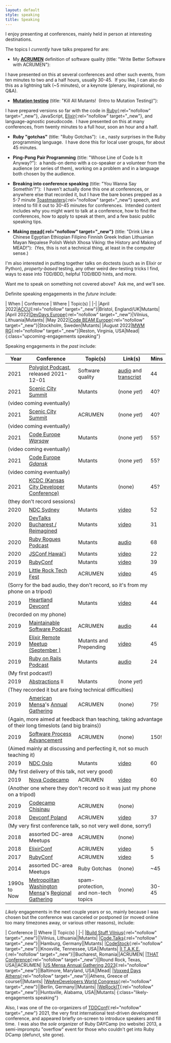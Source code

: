 ```yaml
---
layout: default
style: speaking
title: Speaking
---
```


I enjoy presenting at conferences,
mainly <!-- technology-agnostic software development ones,
or about some language I know and like such as Ruby or Elixir, -->
held in person at interesting destinations.&nbsp;
<!-- I can also talk to a _company_,
or their devs,
for a reasonable fee. -->

The topics I _currently_ have talks prepared for are:

- My
[**ACRUMEN**](acrumen)
definition of software quality
(title: "Write Better Software with ACRUMEN"):&nbsp;
<!-- This is completely technology-agnostic;
in fact there is not even any code!&nbsp; -->
I have presented on this at
several conferences
and other such events,
from ten minutes to two and a half hours,
usually 30-45.&nbsp;
If you like, I can also do this as
a lightning talk (~5 minutes),
or a keynote
(plenary, inspirational, no Q&A).

- [**Mutation testing**](https://en.wikipedia.org/wiki/Mutation_testing)
(title: "Kill All Mutants!&nbsp; (Intro to Mutation Testing)"):&nbsp;
<!-- There is some code in this, not much and fairly simple,
mainly brief snippets to test, mutations of it, and tests.&nbsp; -->
I have prepared versions so far with the code in
[Ruby](https://www.ruby-lang.org/en/){:rel="nofollow" target="_new"},
JavaScript,
[Elixir](https://elixir-lang.org/){:rel="nofollow" target="_new"},
and language-agnostic pseudocode.&nbsp;
I have presented on this at many conferences,
from twenty minutes to a full hour, soon an hour and a half.&nbsp;

- **Ruby "gotchas"**
(title: "Ruby Gotchas"):&nbsp;
i.e., nasty surprises in the
Ruby programming language.&nbsp;
I have done this for local user groups, for about 45 minutes.

- **Ping-Pong Pair Programming**
(title: "Whose Line of Code Is It Anyway?"):&nbsp;
a hands-on demo with
a co-speaker _or_
a volunteer from the audience
(or series of them),
working on a problem and in a language
both chosen by the audience.

- **Breaking into conference speaking**
(title: "You Wanna Say Somethin'?"):&nbsp;
I haven't actually done this one at conferences,
or anywhere else that recorded it,
but I have the bare bones prepped as a 5-7 minute
[Toastmasters](http://toastmasters.org/){:rel="nofollow" target="_new"}
speech,
and intend to fill it out to 30-45 minutes for conferences.&nbsp;
Intended content includes
why you might want to talk at a conference,
how to find the conferences,
how to apply to speak at them,
and a few basic public speaking tips.

- **Making [mead](https://en.wikipedia.org/wiki/Mead){:rel="nofollow" target="_new"}**
(title: "Drink Like a Chinese Egyptian Ethiopian Filipino Finnish Greek Indian Lithuanian Mayan Nepalese Polish Welsh Xhosa Viking:
the History and Making of MEAD!"):&nbsp;
(Yes, this is not a technical thing,
at least in the computer sense.)

I'm also interested in putting together talks on
doctests (such as in Elixir or Python),
_property-based_ testing,
any other weird dev-testing tricks I find,
ways to ease into TDD/BDD,
helpful TDD/BDD hints,
and more.

Want me to speak on something not covered above?&nbsp;
Ask me, and we'll see.

Definite speaking engagements in the _future_ include:

| When | Conference | Where | Topic(s) |
|-|
|April 2022|[ACCU](https://accu.org/conf-main/main/){:rel="nofollow" target="_new"}|Bristol, England/UK|Mutants|
|April 2022|[DevDays Europe](https://devdays.lt/){:rel="nofollow" target="_new"}|Vilnius, Lithuania|Mutants|
|May 2022|[Code BEAM Europe](https://codesync.global/conferences/code-beam-sto-2022/){:rel="nofollow" target="_new"}|Stockholm, Sweden|Mutants|
|August 2022|[MWM RG](http://mwmrg.org/){:rel="nofollow" target="_new"}|Reston, Virginia, USA|Mead|
{:class="upcoming-engagements speaking"}

Speaking engagements in the _past_ include:

<table class="past-engagements speaking">
  <thead>
    <tr>
      <th class="numeric">Year</th>
      <th>Conference</th>
      <th>Topic(s)</th>
      <th>Link(s)</th>
      <th class="numeric">Mins</th>
    </tr>
  </thead>
  <tbody>
    <tr>
      <td class="numeric">2021</td>
      <td><a href="https://www.therelicans.com/polyglot" rel="nofollow" target="_new">Polyglot Podcast</a>, released 2021-12-01</td>
      <td>Software quality</td>
      <td><a href="https://www.therelicans.com/polyglot/appropriate-correct-robust-usable-maintainable-and-efficient-acrumen-with-dave-aronson" rel="nofollow" target="_new">audio</a> and <a href="https://dev.to/newrelic/appropriate-correct-robust-usable-maintainable-and-efficient-acrumen-with-dave-aronson-4f71" rel="nofollow" target="_new">transcript</a></td>
      <td class="numeric">44</td>
    </tr>
    <tr>
      <td class="numeric">2021</td>
      <td><a href="https://sceniccitysummit.com/" rel="nofollow" target="_new">Scenic City Summit</a></td>
      <td>Mutants</td>
      <td>(none&nbsp;<i>yet</i>)</td>
      <td class="numeric">40?</td>
    </tr>
    <tr class="notes">
      <td colspan="5">(video coming eventually)</td>
    </tr>
    <tr>
      <td class="numeric">2021</td>
      <td><a href="https://sceniccitysummit.com/" rel="nofollow" target="_new">Scenic City Summit</a></td>
      <td>ACRUMEN</td>
      <td>(none&nbsp;<i>yet</i>)</td>
      <td class="numeric">40?</td>
    </tr>
    <tr class="notes">
      <td colspan="5">(video coming eventually)</td>
    </tr>
    <tr>
      <td class="numeric">2021</td>
      <td><a href="https://codeeurope.pl/" rel="nofollow" target="_new">Code Europe <i>Warsaw</i></a></td>
      <td>Mutants</td>
      <td>(none&nbsp;<i>yet</i>)</td>
      <td class="numeric">55?</td>
    </tr>
    <tr class="notes">
      <td colspan="5">(video coming eventually)</td>
    </tr>
    <tr>
      <td class="numeric">2021</td>
      <td><a href="https://codeeurope.pl/" rel="nofollow" target="_new">Code Europe <i>Gdansk</i></a></td>
      <td>Mutants</td>
      <td>(none&nbsp;<i>yet</i>)</td>
      <td class="numeric">55?</td>
    </tr>
    <tr class="notes">
      <td colspan="5">(video coming eventually)</td>
    </tr>
    <tr>
      <td class="numeric">2021</td>
      <td><a href="https://www.kcdc.info/" rel="nofollow" target="_new">KCDC (Kansas City Developer Conference)</a></td>
      <td>Mutants</td>
      <td>(none)</td>
      <td class="numeric">45?</td>
    </tr>
    <tr class="notes">
      <td colspan="5">(they don't record sessions)</td>
    </tr>
    <tr>
      <td class="numeric">2020</td>
      <td><a href="https://ndcsydney.com/" rel="nofollow" target="_new">NDC Sydney</a></td>
      <td>Mutants</td>
      <td><a href="https://www.youtube.com/watch?v=vQrnVD6CbxU" rel="nofollow" target="_new">video</a></td>
      <td class="numeric">52</td>
    </tr>
    <tr>
      <td class="numeric">2020</td>
      <td><a href="https://www.devtalks.ro/bucharest/" rel="nofollow" target="_new">DevTalks Bucharest / Reimagined</a></td>
      <td>Mutants</td>
      <td><a href="https://www.youtube.com/embed/tknqCCVQlIA?start=24963&version=3&end=26790" rel="nofollow" target="_new">video</a></td>
      <td class="numeric">31</td>
    </tr>
    <!-- <tr class="notes">
      <td colspan="5">(30-min backup video <a href="https://www.youtube.com/watch?v=JN3CRHWUHTk&list=PLMrm16n64Bub8urB-bsyMyHiNPMLG7FAS" rel="nofollow" target="_new">here</a>)</td>
    </tr> -->
    <tr>
      <td class="numeric">2020</td>
      <td><a href="https://devchat.tv/ruby-rogues/" rel="nofollow" target="_new">Ruby Rogues Podcast</a></td>
      <td>Mutants</td>
      <td><a href="https://devchat.tv/ruby-rogues/rr-459-mutation-testing-with-dave-aronson/" rel="nofollow" target="_new">audio</a></td>
      <td class="numeric">68</td>
    </tr>
    <tr>
      <td class="numeric">2020</td>
      <td><a href="https://www.jsconfhi.com/" rel="nofollow" target="_new">JSConf Hawai'i</a></td>
      <td>Mutants</td>
      <td><a href="https://www.youtube.com/watch?v=yNMBOj7JUPs" rel="nofollow" target="_new">video</a></td>
      <td class="numeric">22</td>
    </tr>
    <tr>
      <td class="numeric">2019</td>
      <td><a href="https://rubyconf.org/" rel="nofollow" target="_new">RubyConf</a></td>
      <td>Mutants</td>
      <td><a href="https://www.youtube.com/watch?v=9GId6mFL0_c" rel="nofollow" target="_new">video</a></td>
      <td class="numeric">39</td>
    </tr>
    <tr>
      <td class="numeric">2019</td>
      <td><a href="http://www.lrtechfest.com/" rel="nofollow" target="_new">Little Rock Tech Fest</a></td>
      <td>ACRUMEN</td>
      <td><a href="https://www.youtube.com/watch?v=V-pYlihc6hM" rel="nofollow" target="_new">video</a></td>
      <td class="numeric">45</td>
    </tr>
    <tr class="notes">
      <td colspan="5">(Sorry for the bad audio, they don't record, so it's from my phone on a tripod)</td>
    </tr>
    <tr>
      <td class="numeric">2019</td>
      <td><a href="https://www.heartlanddc.com/" rel="nofollow" target="_new">Heartland Devconf</a></td>
      <td>Mutants</td>
      <td><a href="https://www.youtube.com/watch?v=adBtsgolhvI&list=PLMrm16n64Bub8urB-bsyMyHiNPMLG7FAS" rel="nofollow" target="_new">video</a></td>
      <td class="numeric">44</td>
    </tr>
    <tr class="notes">
      <td colspan="5">(recorded on my phone)</td>
    </tr>
    <tr>
      <td class="numeric">2019</td>
      <td><a href="https://maintainable.fm/" rel="nofollow" target="_new">Maintainable Software Podcast</a></td>
      <td>ACRUMEN</td>
      <td><a href="https://maintainable.fm/episodes/dave-aronson-putting-the-m-in-acrumen-n_6lX9fc" rel="nofollow" target="_new">audio</a></td>
      <td class="numeric">44</td>
    </tr>
    <tr>
      <td class="numeric">2019</td>
      <td><a href="https://github.com/elixirup/remote-meetup/" rel="nofollow" target="_new">Elixir Remote Meetup (September )</a></td>
      <td>Mutants and Prepending</td>
      <td><a href="https://www.youtube.com/watch?v=lCjeKcSN41I&list=PLMrm16n64Bub8urB-bsyMyHiNPMLG7FAS" rel="nofollow" target="_new">video</a></td>
      <td class="numeric">45</td>
    </tr>
    <tr>
      <td class="numeric">2019</td>
      <td><a href="http://5by5.tv/rubyonrails/" rel="nofollow" target="_new">Ruby on Rails Podcast</a></td>
      <td>Mutants</td>
      <td><a href="http://5by5.tv/rubyonrails/283" rel="nofollow" target="_new">audio</a></td>
      <td class="numeric">24</td>
    </tr>
    <tr class="notes">
      <td colspan="5">(My first podcast!)</td>
    </tr>
    <tr>
      <td class="numeric">2019</td>
      <td><a href="https://abstractions.io/" rel="nofollow" target="_new">Abstractions</a> II</td>
      <td>Mutants</td>
      <td>(none&nbsp;<i>yet</i>)</td>
    </tr>
    <tr class="notes">
      <td colspan="5">(They recorded it but are fixing technical difficulties)</td>
    </tr>
    <tr>
      <td class="numeric">2019</td>
      <td>
        <a href="https://us.mensa.org/" rel="nofollow" target="_new">American Mensa</a>'s
        <a href="https://ag.us.mensa.org/" rel="nofollow" target="_new">Annual Gathering</a>
      </td>
      <td>ACRUMEN</td>
      <td>(none)</td>
      <td class="numeric">75!</td>
    </tr>
    <tr class="notes">
      <td colspan="5">(Again, more aimed at feedback than teaching, taking advantage of their long timeslots (and big brains))</td>
    </tr>
    <tr>
      <td class="numeric">2019</td>
      <td><a href="https://www.spaconference.org/" rel="nofollow" target="_new">Software Process Advancement</a></td>
      <td>ACRUMEN</td>
      <td>(none)</td>
      <td class="numeric">150!</td>
    </tr>
    <tr class="notes">
      <td colspan="5">(Aimed mainly at discussing and perfecting it, not so much teaching it)</td>
    </tr>
    <tr>
      <td class="numeric">2019</td>
      <td><a href="https://ndcoslo.com/" rel="nofollow" target="_new">NDC Oslo</a></td>
      <td>Mutants</td>
      <td><a href="https://www.youtube.com/watch?v=0ZchSZPjsY0&list=PLMrm16n64Bub8urB-bsyMyHiNPMLG7FAS" rel="nofollow" target="_new">video</a></td>
      <td class="numeric">60</td>
    </tr>
    <tr class="notes">
      <td colspan="5">(My first delivery of this talk, not very good)</td>
    </tr>
    <tr>
      <td class="numeric">2019</td>
      <td><a href="https://novacodecamp.org/" rel="nofollow" target="_new">Nova Codecamp</a></td>
      <td>ACRUMEN</td>
      <td><a href="https://www.youtube.com/watch?v=1QfGyGy3EV8&list=PLMrm16n64BuaRo9N8xY8OnTOWZ5K2aFG1" rel="nofollow" target="_new">video</a></td>
      <td class="numeric">60</td>
    </tr>
    <tr class="notes">
      <td colspan="5">(Another one where they don't record so it was just my phone on a tripod)</td>
    </tr>
    <tr>
      <td class="numeric">2019</td>
      <td><a href="https://codecamp.ro/chisinau-2019-05-11" rel="nofollow" target="_new">Codecamp Chisinau</a></td>
      <td>ACRUMEN</td>
      <td>(none)</td>
      <td class="numeric"></td>
    </tr>
    <tr>
      <td class="numeric">2018</td>
      <td><a href="https://devconf.pl/" rel="nofollow" target="_new">Devconf Poland</a></td>
      <td>ACRUMEN</td>
      <td><a href="https://www.youtube.com/watch?v=wcREOna0_NA&list=PLMrm16n64BuaRo9N8xY8OnTOWZ5K2aFG1" rel="nofollow" target="_new">video</a></td>
      <td class="numeric">37</td>
    </tr>
    <tr class="notes">
      <td colspan="5">(My very first conference talk, so not very well done, sorry!)</td>
    </tr>
    <tr>
      <td class="numeric">2018</td>
      <td>assorted DC-area Meetups</td>
      <td>ACRUMEN</td>
      <td>(none)</td>
      <td class="numeric"></td>
    </tr>
    <tr>
      <td class="numeric">2018</td>
      <td><a href="https://elixirconf.com/" rel="nofollow" target="_new">ElixirConf</a></td>
      <td>ACRUMEN</td>
      <td><a href="https://www.youtube.com/watch?v=6V1FO1xGitU&list=PLMrm16n64BuaRo9N8xY8OnTOWZ5K2aFG1" rel="nofollow" target="_new">video</a></td>
      <td class="numeric">5</td>
    </tr>
    <tr>
      <td class="numeric">2017</td>
      <td><a href="https://rubyconf.org/" rel="nofollow" target="_new">RubyConf</a></td>
      <td>ACRUMEN</td>
      <td><a href="https://www.youtube.com/embed/YMoa5JpjEtM?start=4080&end=4355" rel="nofollow" target="_new">video</a></td>
      <td class="numeric">5</td>
    </tr>
    <tr>
      <td class="numeric">2014</td>
      <td>assorted DC-area Meetups</td>
      <td>Ruby Gotchas</td>
      <td>(none)</td>
      <td class="numeric">~45</td>
    </tr>
    <tr>
      <td class="numeric">1990s<br/>to Now</td>
      <td><a href="https://www.mwm.org/" rel="nofollow" target="_new">Metropolitan Washington Mensa</a>'s <a href="http://mwmrg.org/" rel="nofollow" target="_new">Regional Gathering</a></td>
      <td>spam-protection, and non-tech topics</td>
      <td>(none)</td>
      <td class="numeric">30-45</td>
    </tr>
  </tbody>
</table>

_Likely_ engagements in the next couple years or so,
mainly because I was chosen
but the conference was canceled
or postponed
(or moved online too many timezones away,
or various other reasons),
include:

| Conference || Where || Topic(s) |
|-|
|[Build Stuff Vilnius](https://www.buildstuff.events/){:rel="nofollow" target="_new"}||Vilnius, Lithuania||Mutants|
|[Code.Talks](https://www.codetalks.de/){:rel="nofollow" target="_new"}||Hamburg, Germany||Mutants|
|[CodeStock](http://codestock.org/){:rel="nofollow" target="_new"}||Knoxville, Tennessee, USA||Mutants|
|[I T.A.K.E.](https://itakeunconf.com/){:rel="nofollow" target="_new"}||Bucharest, Romania||ACRUMEN|
|[THAT Conference](https://that.us/events/tx/2022/){:rel="nofollow" target="_new"}||Round Rock, Texas, USA||ACRUMEN|
|[US Mensa Annual Gathering 2023](https://ag.us.mensa.org/){:rel="nofollow" target="_new"}||Baltimore, Maryland, USA||Mead|
|[Voxxed Days Athens](https://voxxeddays.com/athens/){:rel="nofollow" target="_new"}||Athens, Greece of course!||Mutants|
|[WeAreDevelopers World Congress](https://www.wearedevelopers.com/world-congress){:rel="nofollow" target="_new"}||Berlin, Germany||Mutants|
|[WeRockIT](https://www.werockitconf.com/){:rel="nofollow" target="_new"}||Huntsville, Alabama, USA||Mutants|
{:class="likely-engagements speaking"}

Also, I was one of the co-organizers of
[TDDConf](https://tddconf.com/){:rel="nofollow" target="_new"}
2021,
the very first
international test-driven development conference,
and appeared briefly on-screen
to introduce speakers and fill time.&nbsp;
I was also the <i>sole</i> organizer of Ruby DAYCamp (no website) 2013,
a semi-impromptu "overflow" event for those who couldn't get into Ruby DCamp
(defunct, site gone).
